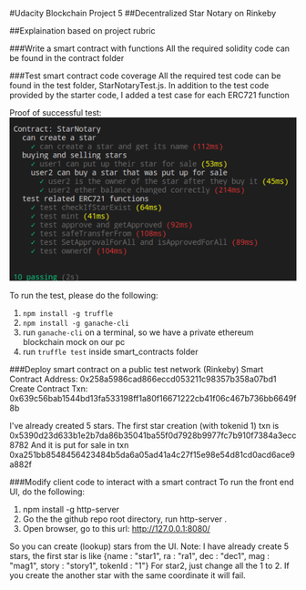 #Udacity Blockchain Project 5
##Decentralized Star Notary on Rinkeby

##Explaination based on project rubric

###Write a smart contract with functions
All the required solidity code can be found in the contract folder

###Test smart contract code coverage
All the required test code can be found in the test folder, StarNotaryTest.js. In addition to the test code provided by the starter code, I added a test case for each ERC721 function

Proof of successful test:
<img src="pictures/test_pass.png">

To run the test, please do the following:
1. ```npm install -g truffle```
2. ```npm install -g ganache-cli```
3. run ```ganache-cli``` on a terminal, so we have a private ethereum blockchain mock on our pc
4. run ```truffle test``` inside smart_contracts folder

###Deploy smart contract on a public test network (Rinkeby)
Smart Contract Address: 0x258a5986cad866eccd053211c98357b358a07bd1
Create Contract Txn: 0x639c56bab1544bd13fa533198ff1a80f16671222cb41f06c467b736bb6649f8b

I've already created 5 stars. The first star creation (with tokenid 1) txn is 0x5390d23d633b1e2b7da86b35041ba55f0d7928b9977fc7b910f7384a3ecc8782
And it is put for sale in txn 0xa251bb8548456423484b5da6a05ad41a4c27f15e98e54d81cd0acd6ace9a882f

###Modify client code to interact with a smart contract
To run the front end UI, do the following:
1. npm install -g http-server
2. Go the the github repo root directory, run http-server .
3. Open browser, go to this url: http://127.0.0.1:8080/

So you can create (lookup) stars from the UI.
Note: I have already create 5 stars, the first star is like {name : "star1", ra : "ra1", dec : "dec1", mag : "mag1", story : "story1", tokenId : "1"}
For star2, just change all the 1 to 2. If you create the another star with the same coordinate it will fail.

